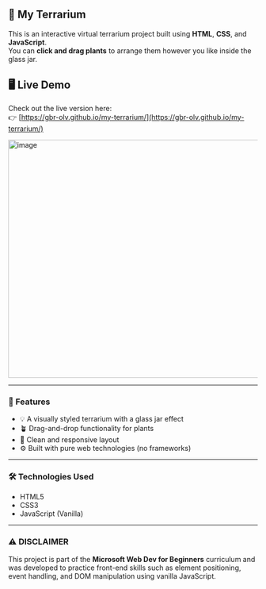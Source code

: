 ## 🌿 My Terrarium

This is an interactive virtual terrarium project built using **HTML**, **CSS**, and **JavaScript**.  
You can **click and drag plants** to arrange them however you like inside the glass jar.

## 🖥️ Live Demo

Check out the live version here:  
👉 [https://gbr-olv.github.io/my-terrarium/](https://gbr-olv.github.io/my-terrarium/)

<img width="640" height="480" alt="image" src="https://github.com/user-attachments/assets/58a477f6-291d-4cf7-9660-3aca5ff1daff" />

---

### 🚀 Features

- 💡 A visually styled terrarium with a glass jar effect
- 🪴 Drag-and-drop functionality for plants
- 🎨 Clean and responsive layout
- ⚙️ Built with pure web technologies (no frameworks)

---

### 🛠 Technologies Used

- HTML5
- CSS3
- JavaScript (Vanilla)

---

### ⚠ DISCLAIMER

This project is part of the **Microsoft Web Dev for Beginners** curriculum and was developed to practice front-end skills such as element positioning, event handling, and DOM manipulation using vanilla JavaScript.
